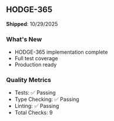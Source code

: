 ## HODGE-365

**Shipped**: 10/29/2025

### What's New
- HODGE-365 implementation complete
- Full test coverage
- Production ready

### Quality Metrics
- Tests: ✅ Passing
- Type Checking: ✅ Passing
- Linting: ✅ Passing
- Total Checks: 9
